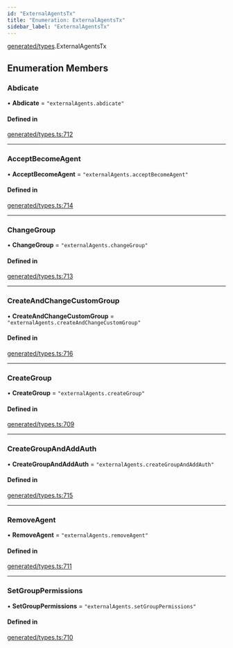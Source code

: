 ```yaml
---
id: "ExternalAgentsTx"
title: "Enumeration: ExternalAgentsTx"
sidebar_label: "ExternalAgentsTx"
---
```


[generated/types](../../../../modules/Generated/Types/Types.md).ExternalAgentsTx

## Enumeration Members

### Abdicate

• **Abdicate** = ``"externalAgents.abdicate"``

#### Defined in

[generated/types.ts:712](https://github.com/PolymeshAssociation/polymesh-sdk/blob/acc2284c/src/generated/types.ts#L712)

___

### AcceptBecomeAgent

• **AcceptBecomeAgent** = ``"externalAgents.acceptBecomeAgent"``

#### Defined in

[generated/types.ts:714](https://github.com/PolymeshAssociation/polymesh-sdk/blob/acc2284c/src/generated/types.ts#L714)

___

### ChangeGroup

• **ChangeGroup** = ``"externalAgents.changeGroup"``

#### Defined in

[generated/types.ts:713](https://github.com/PolymeshAssociation/polymesh-sdk/blob/acc2284c/src/generated/types.ts#L713)

___

### CreateAndChangeCustomGroup

• **CreateAndChangeCustomGroup** = ``"externalAgents.createAndChangeCustomGroup"``

#### Defined in

[generated/types.ts:716](https://github.com/PolymeshAssociation/polymesh-sdk/blob/acc2284c/src/generated/types.ts#L716)

___

### CreateGroup

• **CreateGroup** = ``"externalAgents.createGroup"``

#### Defined in

[generated/types.ts:709](https://github.com/PolymeshAssociation/polymesh-sdk/blob/acc2284c/src/generated/types.ts#L709)

___

### CreateGroupAndAddAuth

• **CreateGroupAndAddAuth** = ``"externalAgents.createGroupAndAddAuth"``

#### Defined in

[generated/types.ts:715](https://github.com/PolymeshAssociation/polymesh-sdk/blob/acc2284c/src/generated/types.ts#L715)

___

### RemoveAgent

• **RemoveAgent** = ``"externalAgents.removeAgent"``

#### Defined in

[generated/types.ts:711](https://github.com/PolymeshAssociation/polymesh-sdk/blob/acc2284c/src/generated/types.ts#L711)

___

### SetGroupPermissions

• **SetGroupPermissions** = ``"externalAgents.setGroupPermissions"``

#### Defined in

[generated/types.ts:710](https://github.com/PolymeshAssociation/polymesh-sdk/blob/acc2284c/src/generated/types.ts#L710)
